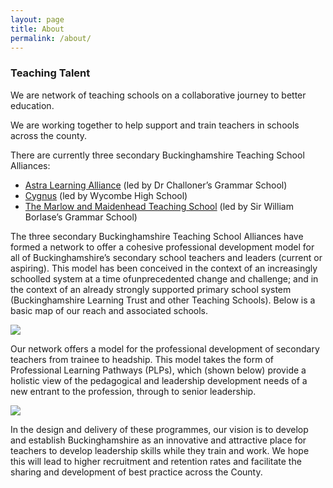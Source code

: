 ```yaml
---
layout: page
title: About
permalink: /about/
---
```

### Teaching Talent

We are network of teaching schools on a collaborative journey to better education.

We are working together to help support and train teachers in schools across the county.

There are currently three secondary Buckinghamshire Teaching School Alliances:

*	[Astra Learning Alliance](http://astra-alliance.com) (led by Dr Challoner’s Grammar School)
*	[Cygnus](http://www.whs.bucks.sch.uk/403/about-whs/cygnus-teaching-school-alliance) (led by Wycombe High School)
*	[The Marlow and Maidenhead Teaching School](http://www.swbgs.com/) (led by Sir William Borlase’s Grammar School)

The three secondary Buckinghamshire Teaching School Alliances have formed a network to offer a cohesive professional development model for all of Buckinghamshire’s secondary school teachers and leaders (current or aspiring). This model has been conceived in the context of an increasingly school­led system at a time ofunprecedented change and challenge; and in the context of an already strongly supported primary school system (Buckinghamshire Learning Trust and other Teaching Schools). Below is a basic map of our reach and associated schools.

<a href="https://www.google.com/maps/d/edit?mid=z46vprhssPRI.kAzXgZaNVK7Y&usp=sharing" target="_blank"><img src="{{site.baseurl}}{{site.general_assets}}/map.png" /></a>

Our network offers a model for the professional development of secondary teachers from trainee to headship. This model takes the form of Professional Learning Pathways (PLPs), which (shown below) provide a holistic view of the pedagogical and leadership development needs of a new entrant to the profession, through to senior leadership.

<a href="https://docs.google.com/drawings/d/1I05QovboU2-yUEM0MzRjo1sPGZUz3WaXngkxRayk8lI/edit?usp=sharing" target="_blank"><img src="{{site.baseurl}}{{site.general_assets}}/PLP.png" /></a>

In the design and delivery of these programmes, our vision is to develop and establish Buckinghamshire as an innovative and attractive place for teachers to develop leadership skills while they train and work. We hope this will lead to higher recruitment and retention rates and facilitate the sharing and development of best practice across the County.